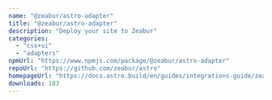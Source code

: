 ```yaml
---
name: "@zeabur/astro-adapter"
title: "@zeabur/astro-adapter"
description: "Deploy your site to Zeabur"
categories:
  - "css+ui"
  - "adapters"
npmUrl: "https://www.npmjs.com/package/@zeabur/astro-adapter"
repoUrl: "https://github.com/zeabur/astro"
homepageUrl: "https://docs.astro.build/en/guides/integrations-guide/zeabur/"
downloads: 183
---
```


